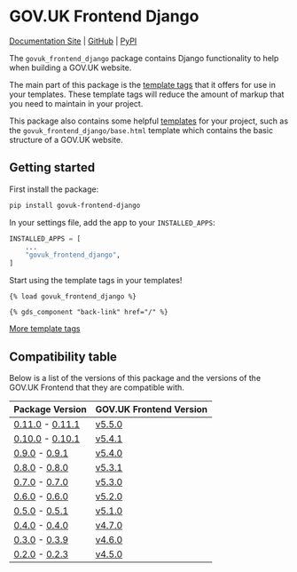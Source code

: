# GOV.UK Frontend Django

[Documentation Site](https://uktrade.github.io/govuk-frontend-django/) | [GitHub](https://github.com/uktrade/govuk-frontend-django/) | [PyPI](https://pypi.org/project/govuk-frontend-django/)


The `govuk_frontend_django` package contains Django functionality to help when building a GOV.UK website.

The main part of this package is the [template tags](./template-tags/index.md) that it offers for use in your templates. These template tags will reduce the amount of markup that you need to maintain in your project.

This package also contains some helpful [templates](./templates.md) for your project, such as the `govuk_frontend_django/base.html` template which contains the basic structure of a GOV.UK website.

## Getting started

First install the package:
```bash
pip install govuk-frontend-django
```

In your settings file, add the app to your `INSTALLED_APPS`:
```python
INSTALLED_APPS = [
    ...
    "govuk_frontend_django",
]
```

Start using the template tags in your templates!
```django
{% load govuk_frontend_django %}

{% gds_component "back-link" href="/" %}
```

[More template tags](./template-tags/index.md)

## Compatibility table

Below is a list of the versions of this package and the versions of the GOV.UK Frontend that they are compatible with.

| Package Version | GOV.UK Frontend Version |
| --------------- | ----------------------- |
| [0.11.0](https://github.com/uktrade/govuk-frontend-django/releases/tag/0.11.0) - [0.11.1](https://github.com/uktrade/govuk-frontend-django/releases/tag/0.11.1) | [v5.5.0](https://github.com/alphagov/govuk-frontend/releases/tag/v5.5.0) |
| [0.10.0](https://github.com/uktrade/govuk-frontend-django/releases/tag/0.10.0) - [0.10.1](https://github.com/uktrade/govuk-frontend-django/releases/tag/0.10.1) | [v5.4.1](https://github.com/alphagov/govuk-frontend/releases/tag/v5.4.1) |
| [0.9.0](https://github.com/uktrade/govuk-frontend-django/releases/tag/0.9.0) - [0.9.1](https://github.com/uktrade/govuk-frontend-django/releases/tag/0.9.1) | [v5.4.0](https://github.com/alphagov/govuk-frontend/releases/tag/v5.4.0) |
| [0.8.0](https://github.com/uktrade/govuk-frontend-django/releases/tag/0.8.0) - [0.8.0](https://github.com/uktrade/govuk-frontend-django/releases/tag/0.8.0) | [v5.3.1](https://github.com/alphagov/govuk-frontend/releases/tag/v5.3.1) |
| [0.7.0](https://github.com/uktrade/govuk-frontend-django/releases/tag/0.7.0) - [0.7.0](https://github.com/uktrade/govuk-frontend-django/releases/tag/0.7.0) | [v5.3.0](https://github.com/alphagov/govuk-frontend/releases/tag/v5.3.0) |
| [0.6.0](https://github.com/uktrade/govuk-frontend-django/releases/tag/0.6.0) - [0.6.0](https://github.com/uktrade/govuk-frontend-django/releases/tag/0.6.0) | [v5.2.0](https://github.com/alphagov/govuk-frontend/releases/tag/v5.2.0) |
| [0.5.0](https://github.com/uktrade/govuk-frontend-django/releases/tag/0.5.0) - [0.5.1](https://github.com/uktrade/govuk-frontend-django/releases/tag/0.5.1) | [v5.1.0](https://github.com/alphagov/govuk-frontend/releases/tag/v5.1.0) |
| [0.4.0](https://github.com/uktrade/govuk-frontend-django/releases/tag/0.4.0) - [0.4.0](https://github.com/uktrade/govuk-frontend-django/releases/tag/0.4.0) | [v4.7.0](https://github.com/alphagov/govuk-frontend/releases/tag/v4.7.0) |
| [0.3.0](https://github.com/uktrade/govuk-frontend-django/releases/tag/0.3.0) - [0.3.9](https://github.com/uktrade/govuk-frontend-django/releases/tag/0.3.9) | [v4.6.0](https://github.com/alphagov/govuk-frontend/releases/tag/v4.6.0) |
| [0.2.0](https://github.com/uktrade/govuk-frontend-django/releases/tag/0.2.0) - [0.2.3](https://github.com/uktrade/govuk-frontend-django/releases/tag/0.2.3) | [v4.5.0](https://github.com/alphagov/govuk-frontend/releases/tag/v4.5.0) |
